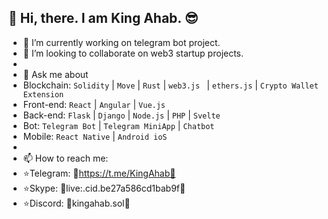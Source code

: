## 👋 Hi, there. I am King Ahab. 😎


- 🔭 I’m currently working on telegram bot project.
- 👯 I’m looking to collaborate on web3 startup projects.
- 
- 💬 Ask me about
- Blockchain:  `Solidity` | `Move` | `Rust` | `web3.js ` | `ethers.js` | `Crypto Wallet Extension`
- Front-end:   `React` | `Angular` | `Vue.js`
- Back-end:    `Flask` | `Django` | `Node.js` | `PHP` | `Svelte`
- Bot:         `Telegram Bot` | `Telegram MiniApp` | `Chatbot`
- Mobile:      `React Native` | `Android ioS`
- 
- 📫 How to reach me:
- ⭐️Telegram: 📱https://t.me/KingAhab📱
- ⭐️Skype: 📱live:.cid.be27a586cd1bab9f📱
- ⭐️Discord: 📱kingahab.sol📱
